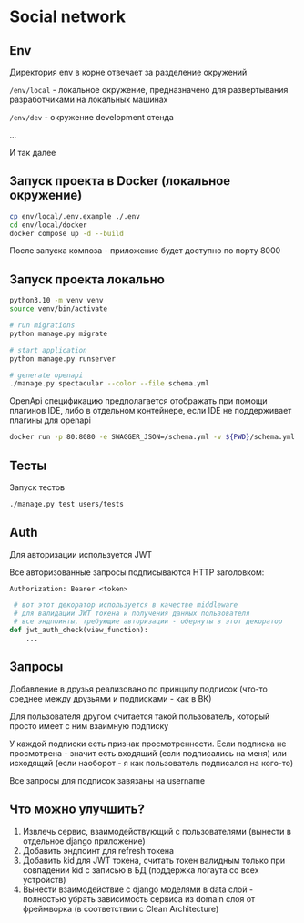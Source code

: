 # Social network

## Env

Директория env в корне отвечает за разделение окружений

`/env/local` - локальное окружение, предназначено для развертывания разработчиками на локальных машинах

`/env/dev` - окружение development стенда

...

И так далее

## Запуск проекта в Docker (локальное окружение)

```bash
cp env/local/.env.example ./.env
cd env/local/docker
docker compose up -d --build
```

После запуска композа - приложение будет доступно по порту 8000

## Запуск проекта локально

```bash
python3.10 -m venv venv
source venv/bin/activate

# run migrations
python manage.py migrate

# start application
python manage.py runserver

# generate openapi
./manage.py spectacular --color --file schema.yml
```

OpenApi спецификацию предполагается отображать при помощи плагинов IDE, либо в отдельном контейнере, если IDE не поддерживает плагины для openapi

```bash
docker run -p 80:8080 -e SWAGGER_JSON=/schema.yml -v ${PWD}/schema.yml:/schema.yml swaggerapi/swagger-ui
```

## Тесты

Запуск тестов

```bash
./manage.py test users/tests
```

## Auth

Для авторизации используется JWT

Все авторизованные запросы подписываются HTTP заголовком:

```HTTP
Authorization: Bearer <token>
```

```python
 # вот этот декоратор используется в качестве middleware 
 # для валидации JWT токена и получения данных пользователя
 # все эндпоинты, требующие авторизации - обернуты в этот декоратор
def jwt_auth_check(view_function):
    ...
```

## Запросы

Добавление в друзья реализовано по принципу подписок (что-то среднее между друзьями и подписками - как в ВК)

Для пользователя другом считается такой пользователь, который просто имеет с ним взаимную подписку

У каждой подписки есть признак просмотренности. Если подписка не просмотрена - значит есть входящий (если подписались на меня) или исходящий (если наоборот - я как пользователь подписался на кого-то)

Все запросы для подписок завязаны на username

## Что можно улучшить?

1. Извлечь сервис, взаимодействующий с пользователями (вынести в отдельное django приложение)
2. Добавить эндпоинт для refresh токена
3. Добавить kid для JWT токена, считать токен валидным только при совпадении kid с записью в БД (поддержка логаута со всех устройств)
4. Вынести взаимодействие с django моделями в data слой - полностью убрать зависимость сервиса из domain слоя от фреймворка (в соответствии с Clean Architecture)
